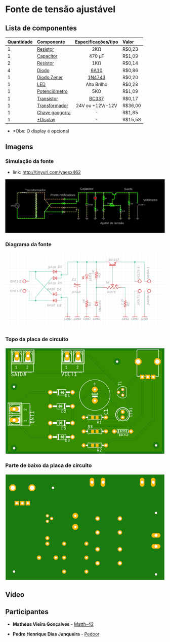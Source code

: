   
# Fonte de tensão ajustável



  
##  Lista de componentes

|Quantidade| Componente        | Especificações/tipo | Valor |
| :---     | :---              |     :---:           | :---  |
|    1     | [Resistor](https://www.baudaeletronica.com.br/resistor-2k0-5-2w.html) 		   | 2KΩ                |   R$0,23    |
|    1     | [Capacitor](https://www.baudaeletronica.com.br/capacitor-eletrolitico-470uf-35v.html)		   | 470 µF              |  R$1,09     |
|    2     | [Resistor](https://www.baudaeletronica.com.br/resistor-1k8-1-2w.html)		   | 1KΩ                  |     R$0,14  |  
|    4     | [Diodo](https://www.baudaeletronica.com.br/diodo-6a10.html)			   | [6A10](https://storage.googleapis.com/baudaeletronicadatasheet/6A10.pdf)			 |     R$0,86   |
|    1     | [Diodo Zener](https://www.baudaeletronica.com.br/diodo-zener-1n4743-13v-1w.html)	   | [1N4743](https://www.baudaeletronica.com.br/diodo-zener-1n4743-13v-1w.html)		     |   R$0,20    |
|    1     | [LED](https://www.baudaeletronica.com.br/led-de-alto-brilho-azul.html)			   | Alto Brilho         |  R$0,28     |
|    1     | [Potenciômetro](https://www.baudaeletronica.com.br/potenciometro-linear-de-5k-5000.html)   | 5KO              |     R$1,09   | 
|    1     | [Transistor](https://www.baudaeletronica.com.br/transistor-npn-bc337.html)       | [BC337](https://storage.googleapis.com/baudaeletronicadatasheet/BC337.PDF)             |    R$0,17   |
|    1     | [Transformador](https://www.baudaeletronica.com.br/transformador-trafo-1a-24v.html)   | 24V ou +12V/-12V    |   R$36,00    | 
| 1 | [Chave gangorra](https://www.baudaeletronica.com.br/chave-gangorra-kcd3-102n-verde-com-neon-sem-marcac-o.html)| - | R$1,85
| 1 | [*Display](https://br.banggood.com/Geekcreit-Mini-Digital-Voltmeter-Ammeter-DC-100V-10A-Voltmeter-Current-Meter-Tester-BlueRed-Dual-LED-Display-p-1416489.html?gpla=1&gmcCountry=BR&currency=BRL&createTmp=1&utm_source=googleshopping&utm_medium=cpc_bgs&utm_content=lijing&utm_campaign=ssc-brg-all-1014-newcustom-re0327&ad_id=389344072730&gclid=Cj0KCQjwz4z3BRCgARIsAES_OVd-WYtEYyOGJNCb5vra89DurCnhwjkIOx-fQ4ghT_pFcfvKb8wn5VMaAvMDEALw_wcB&cur_warehouse=CN)| - | R$15,58

* *Obs: O display é opcional

## Imagens

### Simulação da fonte
* link: http://tinyurl.com/yaesx462

<img src="imagens/simulacao.gif">
 
### Diagrama da fonte

<img src="imagens/diagrama.png">

### Topo da placa de circuito

<img src="imagens/top.png">

### Parte de baixo da placa de circuito

<img src="imagens/botton.png">

## Vídeo 

## Participantes

* **Matheus Vieira Gonçalves** - [Matth-42](https://github.com/Math-42)

* **Pedro Henrique Dias Junqueira**  - [Pedoor](https://github.com/pedrohdjs)

